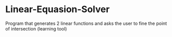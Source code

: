 # Linear-Equasion-Solver
Program that generates 2 linear functions and asks the user to fine the point of intersection (learning tool)

